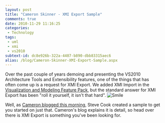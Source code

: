 ```yaml
---
layout: post
title: "Cameron Skinner - XMI Export Sample"
comments: true
date: 2010-11-29 11:16:25
categories:
 - Technology
tags:
 - uml
 - xmi
 - vs2010
subtext-id: dc8e926b-322a-4407-b890-dbb83315aec6
alias: /blog/Cameron-Skinner-XMI-Export-Sample.aspx
---
```



Over the past couple of years demoing and presenting the VS2010 Architecture Tools and Extensibility features, one of the things that has often come up is a request for XMI Export. We added XMI Import in the [Visualization and Modeling Feature Pack](http://msdn.microsoft.com/en-us/library/dd460723.aspx), but the standard answer for XMI Export has been "roll it yourself, it isn't that hard". ![Smile](/images/blog/Windows-Live-Writer/2b50a40ad594/2CC2B878/wlEmoticon-smile.png)

Well, as [Cameron blogged this morning](http://blogs.msdn.com/b/camerons/archive/2010/11/29/xmi-export-sample.aspx), Steve Cook created a sample to get you started on just that. Cameron's blog explains it is detail, so head over there is XMI Export is something you've been looking for.
